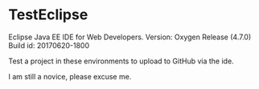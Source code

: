 # TestEclipse
Eclipse Java EE IDE for Web Developers.
Version: Oxygen Release (4.7.0)
Build id: 20170620-1800

Test a project in these environments to upload to GitHub via the ide.

I am still a novice, please excuse me.
